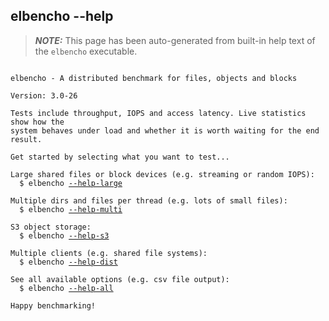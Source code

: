 ## elbencho --help

> **_NOTE:_**  This page has been auto-generated from built-in help text of the `elbencho` executable.

<pre><code>
elbencho - A distributed benchmark for files, objects and blocks

Version: 3.0-26

Tests include throughput, IOPS and access latency. Live statistics show how the
system behaves under load and whether it is worth waiting for the end result.

Get started by selecting what you want to test...

Large shared files or block devices (e.g. streaming or random IOPS):
  $ elbencho <a href="help-large.md">--help-large</a>

Multiple dirs and files per thread (e.g. lots of small files):
  $ elbencho <a href="help-multi.md">--help-multi</a>

S3 object storage:
  $ elbencho <a href="help-s3.md">--help-s3</a>

Multiple clients (e.g. shared file systems):
  $ elbencho <a href="help-dist.md">--help-dist</a>

See all available options (e.g. csv file output):
  $ elbencho <a href="help-all.md">--help-all</a>

Happy benchmarking!
</code></pre>
